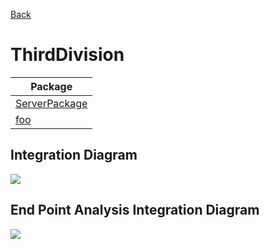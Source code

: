 

[Back](../README.md)

# ThirdDivision

| Package |
----|
[ServerPackage](ServerPackage/README.md)|
[foo](foo/README.md)|

## Integration Diagram
<img src="thirddivision/serverpackage/integration0.svg">

## End Point Analysis Integration Diagram
<img src="thirddivision/serverpackage/integrationepa.svg">

